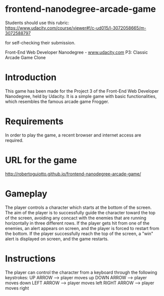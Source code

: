 frontend-nanodegree-arcade-game
===============================

Students should use this rubric: https://www.udacity.com/course/viewer#!/c-ud015/l-3072058665/m-3072588797

for self-checking their submission.


Front-End Web Developer Nanodegree - www.udacity.com
P3: Classic Arcade Game Clone

Introduction
============
This game has been made for the Project 3 of the Front-End Web Developer Nanodegree, held by Udacity. It is a simple game with basic functionalities, which resembles the famous arcade game Frogger.


Requirements
============
In order to play the game, a recent browser and internet access are required.


URL for the game
================
http://robertoguiotto.github.io/frontend-nanodegree-arcade-game/


Gameplay
========
The player controls a character which starts at the bottom of the screen. The aim of the player is to successfully guide the character toward the top of the screen, avoiding any concact with the enemies that are running horizontally in three different rows. If the player gets hit from one of the enemies, an alert appears on screen, and the player is forced to restart from the bottom. If the player successfully reach the top of the screen, a "win" alert is displayed on screen, and the game restarts.


Instructions
============
The player can control the character from a keyboard through the following keystrokes:
UP ARROW --> player moves up
DOWN ARROW --> player moves down
LEFT ARROW --> player moves left
RIGHT ARROW --> player moves right


